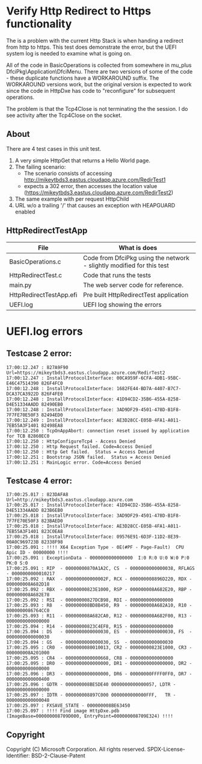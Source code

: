 # Verify Http Redirect to Https functionality

The is a problem with the current Http Stack is when handing a redirect from http to https.  This test does demonstrate the error, but the UEFI system log is needed to examine what is going on.

All of the code in BasicOperations is collected from somewhere in mu_plus DfciPkg\Application\DfciMenu.  There are two versions of some of the code - these duplicate functions have a WORKAROUND suffix.  The WORKAROUND versions work, but the original version is expected to work since the code in HttpDxe has code to "reconfigure" for subsequent operations.

The problem is that the Tcp4Close is not terminating the the session. I do see activity after the Tcp4Close on the socket.

## About

There are 4 test cases in this unit test.  

1. A very simple HttpGet that returns a Hello World page.
2. The failing scenario:
   * The scenario consists of accessing http://mikeytbds3.eastus.cloudapp.azure.com/RedirTest1
   * expects a 302 error, then accesses the location value (https://mikeytbds3.eastus.cloudapp.azure.com/RedirTest2)
3. The same example with per request HttpChild
4. URL w/o a trailing '/' that causes an exception with HEAPGUARD enabled

## HttpRedirectTestApp

| File | What is does |
| --- | --- |
| BasicOperations.c | Code from DfciPkg using the network - slightly modified for this test |
| HttpRedirectTest.c | Code that runs the tests |
| main.py | The web server code for reference. |
| HttpRedirectTestApp.efi | Pre built HttpRedirectTest application |
| UEFI.log | UEFI log showing the errors |


# UEFI.log errors

## Testcase 2 error:

```Text
17:00:12.247 : 827A9F90 Url=https://mikeytbds3.eastus.cloudapp.azure.com/RedirTest2
17:00:12.247 : InstallProtocolInterface: 00CA959F-6CFA-4DB1-95BC-E46C47514390 826F4FC0
17:00:12.248 : InstallProtocolInterface: 1682FE44-BD7A-4407-B7C7-DCA37CA3922D 826F4FE0
17:00:12.248 : InstallProtocolInterface: 41D94CD2-35B6-455A-8258-D4E51334AADD 82490EB0
17:00:12.248 : InstallProtocolInterface: 3AD9DF29-4501-478D-B1F8-7F7FE70E50F3 82494ED0
17:00:12.249 : InstallProtocolInterface: AE3D28CC-E05B-4FA1-A011-7EB55A3F1401 82498EA8
17:00:12.250 : TcpOnAppAbort: connection reset issued by application for TCB 82860EC0
17:00:12.250 : HttpConfigureTcp4 - Access Denied
17:00:12.250 : Http Request failed. Code=Access Denied
17:00:12.250 : Http Get failed.  Status = Access Denied
17:00:12.251 : Bootstrap JSON failed.  Status = Access Denied
17:00:12.251 : MainLogic error. Code=Access Denied
```

## Testcase 4 error:

```Text
17:00:25.017 : 823DAFA8 Url=http://mikeytbds3.eastus.cloudapp.azure.com
17:00:25.017 : InstallProtocolInterface: 41D94CD2-35B6-455A-8258-D4E51334AADD 823B6EB0
17:00:25.018 : InstallProtocolInterface: 3AD9DF29-4501-478D-B1F8-7F7FE70E50F3 823BAED0
17:00:25.018 : InstallProtocolInterface: AE3D28CC-E05B-4FA1-A011-7EB55A3F1401 823C0EA8
17:00:25.018 : InstallProtocolInterface: 09576E91-6D3F-11D2-8E39-00A0C969723B 82338F98
17:00:25.091 : !!!! X64 Exception Type - 0E(#PF - Page-Fault)  CPU Apic ID - 00000000 !!!!
17:00:25.091 : ExceptionData - 0000000000000000  I:0 R:0 U:0 W:0 P:0 PK:0 S:0
17:00:25.091 : RIP  - 00000000870A1A2C, CS  - 0000000000000038, RFLAGS - 0000000000010217
17:00:25.092 : RAX  - 000000000000002F, RCX - 000000008896D220, RDX - 000000008A682D18
17:00:25.092 : RBX  - 00000000823E1000, RSP - 000000008A682E20, RBP - 000000008A682E78
17:00:25.092 : RSI  - 00000000827DCB98, RDI - 0000000000000000
17:00:25.093 : R8   - 000000008BD8B450, R9  - 000000008A682A10, R10 - 0000000086764CC0
17:00:25.093 : R11  - 000000008A682CA0, R12 - 000000008A682F00, R13 - 0000000000000000
17:00:25.094 : R14  - 00000000823C4EF8, R15 - 0000000000000000
17:00:25.094 : DS   - 0000000000000030, ES  - 0000000000000030, FS  - 0000000000000030
17:00:25.094 : GS   - 0000000000000030, SS  - 0000000000000030
17:00:25.095 : CR0  - 0000000080010013, CR2 - 00000000823E1000, CR3 - 000000008A201000
17:00:25.095 : CR4  - 0000000000000668, CR8 - 0000000000000000
17:00:25.095 : DR0  - 0000000000000000, DR1 - 0000000000000000, DR2 - 0000000000000000
17:00:25.096 : DR3  - 0000000000000000, DR6 - 00000000FFFF0FF0, DR7 - 0000000000000400
17:00:25.096 : GDTR - 000000008BE5DE40 0000000000000057, LDTR - 0000000000000000
17:00:25.097 : IDTR - 000000008897C000 0000000000000FFF,   TR - 0000000000000048
17:00:25.097 : FXSAVE_STATE - 000000008BE63450
17:00:25.097 : !!!! Find image HttpDxe.pdb (ImageBase=000000008709D000, EntryPoint=000000008709E324) !!!!
```

## Copyright

Copyright (C) Microsoft Corporation. All rights reserved.
SPDX-License-Identifier: BSD-2-Clause-Patent
